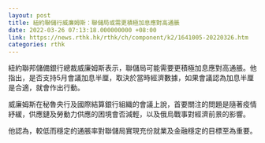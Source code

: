 ```yaml
---
layout: post
title: 紐約聯儲行威廉姆斯：聯儲局或需更積極加息應對高通脹
date: 2022-03-26 07:13:18.000000000 +08:00
link: https://news.rthk.hk/rthk/ch/component/k2/1641005-20220326.htm
categories: rthk
---
```


紐約聯邦儲備銀行總裁威廉姆斯表示，聯儲局可能需要更積極加息應對高通脹。他指出，是否支持5月會議加息半厘，取決於當時經濟數據，如果會議認為加息半厘是合適，就會作出行動。

威廉姆斯在秘魯央行及國際結算銀行組織的會議上說，首要關注的問題是隨著疫情紓緩，供應鏈及勞動力供應的困境會否減輕，以及俄烏戰事對經濟前景的影響。

他認為，較低而穩定的通脹率對聯儲局實現充份就業及金融穩定的目標至為重要。
